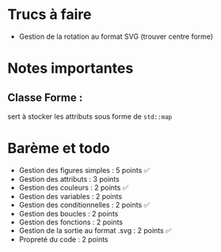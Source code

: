 # Trucs à faire

-   Gestion de la rotation au format SVG (trouver centre forme)

# Notes importantes

## Classe Forme :

sert à stocker les attributs sous forme de `std::map`

# Barème et todo

-   Gestion des figures simples : 5 points ✅
-   Gestion des attributs : 3 points
-   Gestion des couleurs : 2 points ✅
-   Gestion des variables : 2 points
-   Gestion des conditionnelles : 2 points ✅
-   Gestion des boucles : 2 points
-   Gestion des fonctions : 2 points
-   Gestion de la sortie au format .svg : 2 points ✅
-   Propreté du code : 2 points
